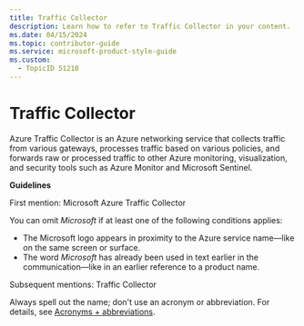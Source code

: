 ```yaml
---
title: Traffic Collector
description: Learn how to refer to Traffic Collector in your content.
ms.date: 04/15/2024
ms.topic: contributor-guide
ms.service: microsoft-product-style-guide
ms.custom:
  - TopicID 51210
---
```



# Traffic Collector

Azure Traffic Collector is an Azure networking service that collects traffic from various gateways, processes traffic based on various policies, and forwards raw or processed traffic to other Azure monitoring, visualization, and security tools such as Azure Monitor and Microsoft Sentinel.

**Guidelines**

First mention: Microsoft Azure Traffic Collector

You can omit *Microsoft* if at least one of the following conditions applies:

- The Microsoft logo appears in proximity to the Azure service name—like on the same screen or surface.
- The word *Microsoft* has already been used in text earlier in the communication—like in an earlier reference to a product name.

Subsequent mentions: Traffic Collector

Always spell out the name; don't use an acronym or abbreviation. For details, see [Acronyms + abbreviations](~\acronyms-and-abbreviations.md).

